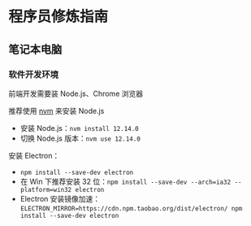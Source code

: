 # 程序员修炼指南
## 笔记本电脑
### 软件开发环境
前端开发需要装 Node.js、Chrome 浏览器

推荐使用 [nvm](https://github.com/nvm-sh/nvm) 来安装 Node.js
- 安装 Node.js：`nvm install 12.14.0`
- 切换 Node.js 版本：`nvm use 12.14.0`

安装 Electron：
- `npm install --save-dev electron`
- 在 Win 下推荐安装 32 位：`npm install --save-dev --arch=ia32 --platform=win32 electron`
- Electron 安装镜像加速：`ELECTRON_MIRROR=https://cdn.npm.taobao.org/dist/electron/ npm install --save-dev electron`
